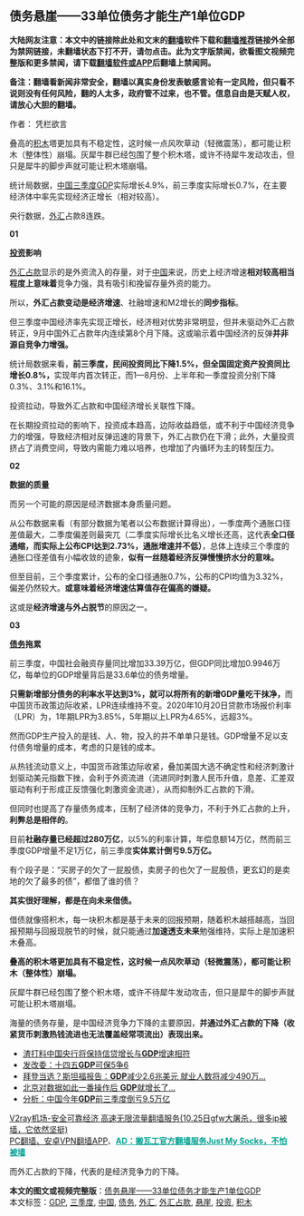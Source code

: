  <h2>债务悬崖——33单位债务才能生产1单位GDP</h2> <p class="notice"><b>大陆网友注意：本文中的链接除此处和文末的<a href="https://github.com/bannedbook/fanqiang" >翻墙</a>软件下载和<a href="https://github.com/killgcd/justmysocks/blob/master/README.md">翻墙推荐</a>链接外全部为禁网链接，未翻墙状态下打不开，请勿点击。此为文字版禁闻，欲看图文视频完整版和更多禁闻，请下载<a href="https://github.com/bannedbook/fanqiang">翻墙软件或APP</a>后翻墙上禁闻网。</p><p>备注：翻墙看新闻非常安全，翻墙以真实身份发表敏感言论有一定风险，但只看不说则没有任何风险，翻的人太多，政府管不过来，也不管。信息自由是天赋人权，请放心大胆的翻墙。</b></p>  <div class="entry"> <p>作者： 凭栏欲言</p> <p id="summary">叠高的<a href="https://www.bannedbook.org/bnews/tag/%E7%A7%AF%E6%9C%A8/" class="st_tag internal_tag" rel="tag" title="标签 积木 下的日志">积木</a>塔更加具有不稳定性，这时候一点风吹草动（轻微震荡），都可能让积木（整体性）崩塌。灰犀牛群已经包围了整个积木塔，或许不待犀牛发动攻击，但只是犀牛的脚步声就可能让积木塔崩塌。</p> <p>统计局数据，<span class='wp_keywordlink_affiliate'><a href="https://www.bannedbook.org/" title="中国" target="_blank">中国</a></span><a href="https://www.bannedbook.org/bnews/tag/%E4%B8%89%E5%AD%A3%E5%BA%A6/" class="st_tag internal_tag" rel="tag" title="标签 三季度 下的日志">三季度</a><a href="https://www.bannedbook.org/bnews/tag/gdp/" class="st_tag internal_tag" rel="tag" title="标签 GDP 下的日志">GDP</a>实际增长4.9%，前三季度实际增长0.7%，在主要经济体中率先实现经济正增长（相对较高）。</p> <p>央行数据，<a href="https://www.bannedbook.org/bnews/tag/%E5%A4%96%E6%B1%87/" class="st_tag internal_tag" rel="tag" title="标签 外汇 下的日志">外汇</a>占款8连跌。</p> <p></p> <p><strong>01</strong></p> <p><strong><a href="https://www.bannedbook.org/bnews/tag/%e6%8a%95%e8%b5%84/" class="st_tag internal_tag" rel="tag" title="标签 投资 下的日志">投资</a>影响</strong></p> <p><a href="https://www.bannedbook.org/bnews/tag/%E5%A4%96%E6%B1%87%E5%8D%A0%E6%AC%BE/" class="st_tag internal_tag" rel="tag" title="标签 外汇占款 下的日志">外汇占款</a>显示的是外资流入的存量，对于<a href="https://www.bannedbook.org/bnews/tag/%E4%B8%AD%E5%9B%BD/" class="st_tag internal_tag" rel="tag" title="标签 中国 下的日志">中国</a>来说，历史上经济增速<strong>相对较高相当程度上意味着</strong>竞争力强，具有吸引和挽留存量外资的能力。</p> <p>所以，<strong>外汇占款变动是经济增速</strong>、社融增速和M2增长的<strong>同步指标</strong>。</p>  <p>但三季度中国经济率先实现正增长，经济相对优势非常明显，但并未驱动外汇占款转正，9月中国外汇占款年内连续第8个月下降。这或喻示着中国经济的反弹<strong>并非源自竞争力增强。</strong></p> <p>统计局数据来看，<strong>前三季度，民间投资同比下降1.5%，但全国固定资产投资同比增长0.8%，</strong>实现年内首次转正，而1—8月份、上半年和一季度投资分别下降0.3%、3.1%和16.1%。</p> <p>投资拉动，导致外汇占款和中国经济增长关联性下降。</p> <p>在长期投资拉动的影响下，投资成本趋高，边际收益趋低，或不利于中国经济竞争力的增强，导致经济相对反弹迅速的背景下，外汇占款仍在下滑；此外，大量投资挤占了消费空间，导致内需能力难以培养，也增加了内循环为主的转型压力。</p> <p><strong>02</strong></p> <p><strong>数据的质量</strong></p> <p>而另一个可能的原因是经济数据本身质量问题。</p> <p></p> <p>从公布数据来看（有部分数据为笔者以公布数据计算得出），一季度两个通胀口径差值最大，二季度偏差则最突兀（二季度实际增长比名义增长还高，这代表<strong>全口径通缩，而实际上公布CPI达到2.73%，通胀增速并不低</strong><strong>）</strong>，总体上连续三个季度的通胀口径差值有小幅收敛的迹象，<strong>似有一丝随着经济反弹慢慢挤水分的意味。</strong></p>  <p>但至目前，三个季度累计，公布的全口径通胀0.7%，公布的CPI均值为3.32%，偏差仍然较大。<strong>或意味着经济增速估算值存在偏高的嫌疑。</strong></p> <p>这或是<strong>经济增速与外占脱节</strong>的原因之一。</p> <p><strong>03</strong></p> <p><strong><a href="https://www.bannedbook.org/bnews/tag/%e5%80%ba%e5%8a%a1/" class="st_tag internal_tag" rel="tag" title="标签 债务 下的日志">债务</a>拖累</strong></p> <p>前三季度，中国社会融资存量同比增加33.39万亿，但GDP同比增加0.9946万亿，每单位的GDP增量背后是33.6单位的债务增量。</p> <p></p> <p></p> <p><strong>只需新增部分债务的利率水平达到3%，就可以将所有的新增GDP量吃干抹净，</strong>而中国货币政策边际收紧，LPR连续维持不变。2020年10月20日贷款市场报价利率（LPR）为，1年期LPR为3.85%，5年期以上LPR为4.65%，远超3%。</p> <p>然而GDP生产投入的是钱、人、物，投入的并不单单只是钱。GDP增量不足以支付债务增量的成本，考虑的只是钱的成本。</p>  <p>从热钱流动意义上，中国货币政策边际收紧，叠加美国大选不确定性和经济刺激计划驱动美元指数下挫，会利于外资流进（流进同时刺激人民币升值，息差、汇差双驱动有利于形成正反馈强化刺激资金流进），从而抑制外汇占款的下滑。</p> <p>但同时也提高了存量债务成本，压制了经济体的竞争力，不利于外汇占款的上升，<strong>利弊总是相伴的</strong>。</p> <p>目前<strong>社融存量已经超过280万亿</strong>，以5%的利率计算，年偿息额14万亿，然而前三季度GDP增量不足1万亿，前三季度<strong>实体累计倒亏9.5万亿。</strong></p> <p>有个段子是：“买房子的欠了一屁股债，卖房子的也欠了一屁股债，更玄幻的是卖地的欠了最多的债”，都借了谁的债？</p> <p><strong>其实很好理解，都是在向未来借债。</strong></p> <p>借债就像搭积木，每一块积木都是基于未来的回报预期，随着积木越搭越高，当回报预期与回报现脱节的时候，就只能通过<strong>加速透支未来</strong>勉强维持，实际上是加速积木叠高。</p> <p><strong>叠高的积木塔更加具有不稳定性，这时候一点风吹草动（轻微震荡），都可能让积木（整体性）崩塌。</strong></p> <p>灰犀牛群已经包围了整个积木塔，或许不待犀牛发动攻击，但只是犀牛的脚步声就可能让积木塔崩塌。</p> <p>海量的债务存量，是中国经济竞争力下降的主要原因，<strong>并通过外汇占款的下降（收紧货币刺激热钱流进也无法覆盖经常项流出）表现出来。</strong></p>  <ul class='op-related-articles' title='相关阅读'> <li><a href='https://www.bannedbook.org/bnews/baitai/20201023/1419019.html' target='_blank'>渣打料中国央行将保持信贷增长与<b>GDP</b>增速相符</a></li> <li><a href='https://www.bannedbook.org/bnews/baitai/20201022/1418420.html' target='_blank'>发改委：十四五<b>GDP</b>可保5争6</a></li> <li><a href='https://www.bannedbook.org/bnews/cnnews/20201022/1418338.html' target='_blank'>拜登当选？斯坦福报告：<b>GDP</b>减少2.6兆美元 就业人数将减少490万...</a></li> <li><a href='https://www.bannedbook.org/bnews/comments/20201022/1418201.html' target='_blank'>北京对数据如此一番操作后 <b>GDP</b>就增长了…</a></li> <li><a href='https://www.bannedbook.org/bnews/comments/20201022/1417936.html' target='_blank'>分析：中国今年<b>GDP</b>前三季度倒亏9.5万亿</a></li> </ul> <p class="texttj"> <a href="https://www.bannedbook.org/forum23/topic22702.html" target="_blank">V2ray机场-安全可靠经济 高速无限流量翻墙服务(10.25日gfw大屠杀，很多ip被墙，它依然坚挺)</a><br/> <a href="https://github.com/bannedbook/fanqiang/wiki/%E7%A6%81%E9%97%BB%E7%BD%91%E5%AE%89%E5%8D%93%E7%BF%BB%E5%A2%99%E6%96%B0%E9%97%BBAPP" target="_blank">PC翻墙、安卓VPN翻墙APP</a>、<span onclick="window.open('https://github.com/killgcd/justmysocks/blob/master/README.md')" style="font-weight:bold;color:#00A191;cursor:pointer;text-decoration:underline;outline:none">AD：搬瓦工官方翻墙服务Just My Socks，不怕被墙</span></p><p>而外汇占款的下降，代表的是经济竞争力的下降。</p><a name='sharetosocial'></a>       <div><b>本文的图文或视频完整版</b>：<a href='https://www.bannedbook.org/bnews/topimagenews/20201026/1420478.html'>债务悬崖——33单位债务才能生产1单位GDP</a></div>  </div><!--END ENTRY--> <div class="postfooter"> <div>本文标签：<a href="https://www.bannedbook.org/bnews/tag/gdp/" rel="tag">GDP</a>, <a href="https://www.bannedbook.org/bnews/tag/%E4%B8%89%E5%AD%A3%E5%BA%A6/" rel="tag">三季度</a>, <a href="https://www.bannedbook.org/bnews/tag/%E4%B8%AD%E5%9B%BD/" rel="tag">中国</a>, <a href="https://www.bannedbook.org/bnews/tag/%e5%80%ba%e5%8a%a1/" rel="tag">债务</a>, <a href="https://www.bannedbook.org/bnews/tag/%E5%A4%96%E6%B1%87/" rel="tag">外汇</a>, <a href="https://www.bannedbook.org/bnews/tag/%E5%A4%96%E6%B1%87%E5%8D%A0%E6%AC%BE/" rel="tag">外汇占款</a>, <a href="https://www.bannedbook.org/bnews/tag/%E6%82%AC%E5%B4%96/" rel="tag">悬崖</a>, <a href="https://www.bannedbook.org/bnews/tag/%e6%8a%95%e8%b5%84/" rel="tag">投资</a>, <a href="https://www.bannedbook.org/bnews/tag/%E7%A7%AF%E6%9C%A8/" rel="tag">积木</a></div>  </div><!--END POSTFOOTER--> 
